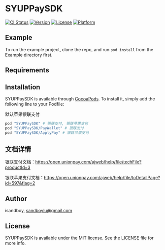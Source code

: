 # SYUPPaySDK

[![CI Status](http://img.shields.io/travis/isandboy/SYUPPaySDK.svg?style=flat)](https://travis-ci.org/isandboy/SYUPPaySDK)
[![Version](https://img.shields.io/cocoapods/v/SYUPPaySDK.svg?style=flat)](http://cocoapods.org/pods/SYUPPaySDK)
[![License](https://img.shields.io/cocoapods/l/SYUPPaySDK.svg?style=flat)](http://cocoapods.org/pods/SYUPPaySDK)
[![Platform](https://img.shields.io/cocoapods/p/SYUPPaySDK.svg?style=flat)](http://cocoapods.org/pods/SYUPPaySDK)

## Example

To run the example project, clone the repo, and run `pod install` from the Example directory first.

## Requirements

## Installation

SYUPPaySDK is available through [CocoaPods](http://cocoapods.org). To install
it, simply add the following line to your Podfile:

默认苹果银联支付

```ruby
pod "SYUPPaySDK" # 银联支付, 银联苹果支付
pod "SYUPPaySDK/PayWallet" # 银联支付
pod "SYUPPaySDK/ApplyPay" # 银联苹果支付

```

## 文档详情

银联支付文档：https://open.unionpay.com/ajweb/help/file/techFile?productId=3

银联苹果支付文档：https://open.unionpay.com/ajweb/help/file/toDetailPage?id=597&flag=2

## Author

isandboy, sandboylu@gmail.com

## License

SYUPPaySDK is available under the MIT license. See the LICENSE file for more info.
